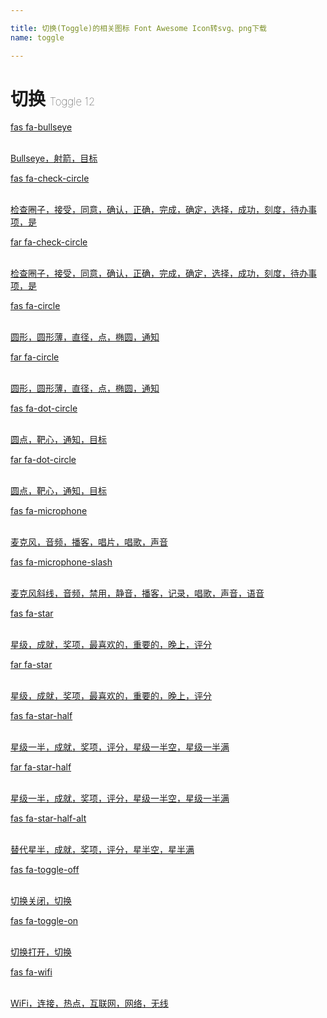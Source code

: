```yaml
---

title: 切换(Toggle)的相关图标 Font Awesome Icon转svg、png下载
name: toggle

---
```


# 切换  <small style="font-size: 60%;font-weight: 100">Toggle <span class="badge-secondary badge">12</span> </small>

<search tag="toggle" :max="0"/>

<div class="icon-list row" id="search-show"><a href="/icon/solid/bullseye.html" class="icon-item col-6 col-sm-4 col-md-2"><div class="icon-item-inner"><i class="fas fa-bullseye"></i><p><span>fas fa-bullseye</span></p> <p><br>Bullseye，射箭，目标</p></div></a><a href="/icon/solid/check-circle.html" class="icon-item col-6 col-sm-4 col-md-2"><div class="icon-item-inner"><i class="fas fa-check-circle"></i><p><span>fas fa-check-circle</span></p> <p><br>检查圈子，接受，同意，确认，正确，完成，确定，选择，成功，刻度，待办事项，是</p></div></a><a href="/icon/regular/check-circle.html" class="icon-item col-6 col-sm-4 col-md-2"><div class="icon-item-inner"><i class="far fa-check-circle"></i><p><span>far fa-check-circle</span></p> <p><br>检查圈子，接受，同意，确认，正确，完成，确定，选择，成功，刻度，待办事项，是</p></div></a><a href="/icon/solid/circle.html" class="icon-item col-6 col-sm-4 col-md-2"><div class="icon-item-inner"><i class="fas fa-circle"></i><p><span>fas fa-circle</span></p> <p><br>圆形，圆形薄，直径，点，椭圆，通知</p></div></a><a href="/icon/regular/circle.html" class="icon-item col-6 col-sm-4 col-md-2"><div class="icon-item-inner"><i class="far fa-circle"></i><p><span>far fa-circle</span></p> <p><br>圆形，圆形薄，直径，点，椭圆，通知</p></div></a><a href="/icon/solid/dot-circle.html" class="icon-item col-6 col-sm-4 col-md-2"><div class="icon-item-inner"><i class="fas fa-dot-circle"></i><p><span>fas fa-dot-circle</span></p> <p><br>圆点，靶心，通知，目标</p></div></a><a href="/icon/regular/dot-circle.html" class="icon-item col-6 col-sm-4 col-md-2"><div class="icon-item-inner"><i class="far fa-dot-circle"></i><p><span>far fa-dot-circle</span></p> <p><br>圆点，靶心，通知，目标</p></div></a><a href="/icon/solid/microphone.html" class="icon-item col-6 col-sm-4 col-md-2"><div class="icon-item-inner"><i class="fas fa-microphone"></i><p><span>fas fa-microphone</span></p> <p><br>麦克风，音频，播客，唱片，唱歌，声音</p></div></a><a href="/icon/solid/microphone-slash.html" class="icon-item col-6 col-sm-4 col-md-2"><div class="icon-item-inner"><i class="fas fa-microphone-slash"></i><p><span>fas fa-microphone-slash</span></p> <p><br>麦克风斜线，音频，禁用，静音，播客，记录，唱歌，声音，语音</p></div></a><a href="/icon/solid/star.html" class="icon-item col-6 col-sm-4 col-md-2"><div class="icon-item-inner"><i class="fas fa-star"></i><p><span>fas fa-star</span></p> <p><br>星级，成就，奖项，最喜欢的，重要的，晚上，评分</p></div></a><a href="/icon/regular/star.html" class="icon-item col-6 col-sm-4 col-md-2"><div class="icon-item-inner"><i class="far fa-star"></i><p><span>far fa-star</span></p> <p><br>星级，成就，奖项，最喜欢的，重要的，晚上，评分</p></div></a><a href="/icon/solid/star-half.html" class="icon-item col-6 col-sm-4 col-md-2"><div class="icon-item-inner"><i class="fas fa-star-half"></i><p><span>fas fa-star-half</span></p> <p><br>星级一半，成就，奖项，评分，星级一半空，星级一半满</p></div></a><a href="/icon/regular/star-half.html" class="icon-item col-6 col-sm-4 col-md-2"><div class="icon-item-inner"><i class="far fa-star-half"></i><p><span>far fa-star-half</span></p> <p><br>星级一半，成就，奖项，评分，星级一半空，星级一半满</p></div></a><a href="/icon/solid/star-half-alt.html" class="icon-item col-6 col-sm-4 col-md-2"><div class="icon-item-inner"><i class="fas fa-star-half-alt"></i><p><span>fas fa-star-half-alt</span></p> <p><br>替代星半，成就，奖项，评分，星半空，星半满</p></div></a><a href="/icon/solid/toggle-off.html" class="icon-item col-6 col-sm-4 col-md-2"><div class="icon-item-inner"><i class="fas fa-toggle-off"></i><p><span>fas fa-toggle-off</span></p> <p><br>切换关闭，切换</p></div></a><a href="/icon/solid/toggle-on.html" class="icon-item col-6 col-sm-4 col-md-2"><div class="icon-item-inner"><i class="fas fa-toggle-on"></i><p><span>fas fa-toggle-on</span></p> <p><br>切换打开，切换</p></div></a><a href="/icon/solid/wifi.html" class="icon-item col-6 col-sm-4 col-md-2"><div class="icon-item-inner"><i class="fas fa-wifi"></i><p><span>fas fa-wifi</span></p> <p><br>WiFi，连接，热点，互联网，网络，无线</p></div></a></div>


